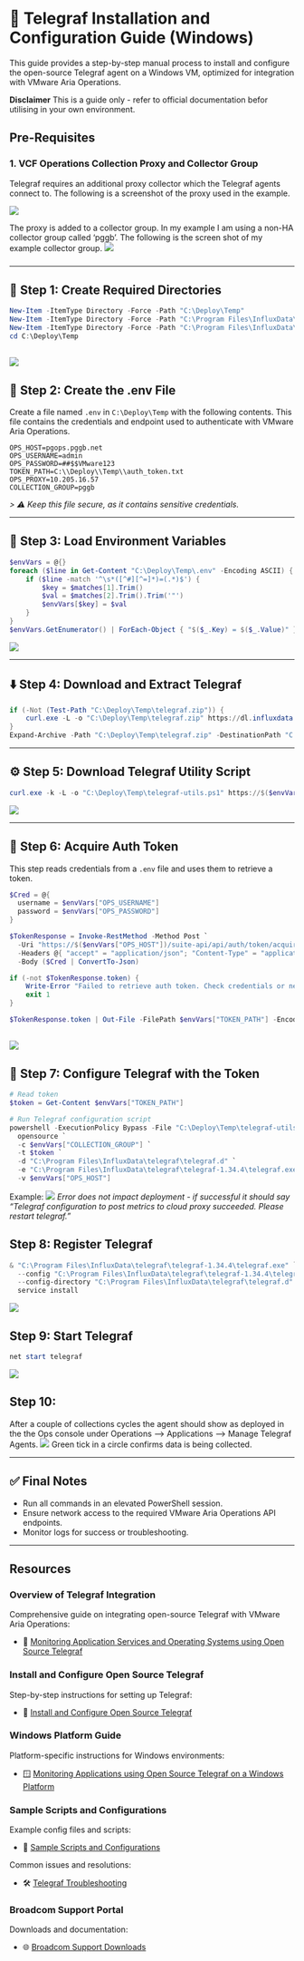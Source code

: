 # 🧰 Telegraf Installation and Configuration Guide (Windows)

This guide provides a step-by-step manual process to install and configure the open-source Telegraf agent on a Windows VM, optimized for integration with VMware Aria Operations.

**Disclaimer**
This is a guide only - refer to official documentation befor utilising in your own environment.

## Pre-Requisites

### 1. VCF Operations Collection Proxy and Collector Group

Telegraf requires an additional proxy collector which the Telegraf agents connect to.  The following is a screenshot of the proxy used in the example.

![](telegraf-opensource-deployment-windows/CleanShot%202025-05-29%20at%2006.42.42@2x.png)<!-- {"width":755} -->

The proxy is added to a collector group.   In my example I am using a non-HA collector group called ‘pggb’.  The following is the screen shot of my example collector group.
![](telegraf-opensource-deployment-windows/CleanShot%202025-05-29%20at%2006.46.03@2x.png)<!-- {"width":749} -->


### 

---

## 📁 Step 1: Create Required Directories

```powershell
New-Item -ItemType Directory -Force -Path "C:\Deploy\Temp"
New-Item -ItemType Directory -Force -Path "C:\Program Files\InfluxData\telegraf"
New-Item -ItemType Directory -Force -Path "C:\Program Files\InfluxData\telegraf\telegraf.d"
cd C:\Deploy\Temp
```

![](telegraf-opensource-deployment-windows/CleanShot%202025-05-29%20at%2008.00.17@2x.png)<!-- {"width":546} -->
---

## 🧾 Step 2: Create the .env File

Create a file named `.env` in `C:\Deploy\Temp` with the following contents. This file contains the credentials and endpoint used to authenticate with VMware Aria Operations.

```env
OPS_HOST=pgops.pggb.net
OPS_USERNAME=admin
OPS_PASSWORD=##$$VMware123
TOKEN_PATH=C:\\Deploy\\Temp\\auth_token.txt
OPS_PROXY=10.205.16.57
COLLECTION_GROUP=pggb
```

*> ⚠️ Keep this file secure, as it contains sensitive credentials.*

---

## 🧬 Step 3: Load Environment Variables

```powershell
$envVars = @{}
foreach ($line in Get-Content "C:\Deploy\Temp\.env" -Encoding ASCII) {
    if ($line -match '^\s*([^#][^=]*)=(.*)$') {
        $key = $matches[1].Trim()
        $val = $matches[2].Trim().Trim('"')
        $envVars[$key] = $val
    }
}
$envVars.GetEnumerator() | ForEach-Object { "$($_.Key) = $($_.Value)" }
```

![](telegraf-opensource-deployment-windows/CleanShot%202025-05-29%20at%2008.01.37@2x.png)<!-- {"width":546} -->

---

## ⬇️ Step 4: Download and Extract Telegraf

```powershell
if (-Not (Test-Path "C:\Deploy\Temp\telegraf.zip")) {
    curl.exe -L -o "C:\Deploy\Temp\telegraf.zip" https://dl.influxdata.com/telegraf/releases/telegraf-1.34.4_windows_amd64.zip
}
Expand-Archive -Path "C:\Deploy\Temp\telegraf.zip" -DestinationPath "C:\Program Files\InfluxData\telegraf"
```

---

## ⚙️ Step 5: Download Telegraf Utility Script

```powershell
curl.exe -k -L -o "C:\Deploy\Temp\telegraf-utils.ps1" https://$($envVars["OPS_PROXY"])/downloads/salt/telegraf-utils.ps1
```

![](telegraf-opensource-deployment-windows/CleanShot%202025-05-29%20at%2007.59.06@2x.png)<!-- {"width":687} -->

---

## 🔑 Step 6: Acquire Auth Token

This step reads credentials from a `.env` file and uses them to retrieve a token.

```powershell
$Cred = @{
  username = $envVars["OPS_USERNAME"]
  password = $envVars["OPS_PASSWORD"]
}

$TokenResponse = Invoke-RestMethod -Method Post `
  -Uri "https://$($envVars["OPS_HOST"])/suite-api/api/auth/token/acquire?_no_links=true" `
  -Headers @{ "accept" = "application/json"; "Content-Type" = "application/json" } `
  -Body ($Cred | ConvertTo-Json)

if (-not $TokenResponse.token) {
    Write-Error "Failed to retrieve auth token. Check credentials or network access."
    exit 1
}

$TokenResponse.token | Out-File -FilePath $envVars["TOKEN_PATH"] -Encoding ascii
```

![](telegraf-opensource-deployment-windows/CleanShot%202025-05-29%20at%2007.55.59@2x.png)<!-- {"width":592} -->
---

## 📝 Step 7: Configure Telegraf with the Token

```powershell
# Read token
$token = Get-Content $envVars["TOKEN_PATH"]

# Run Telegraf configuration script
powershell -ExecutionPolicy Bypass -File "C:\Deploy\Temp\telegraf-utils.ps1" `
  opensource `
  -c $envVars["COLLECTION_GROUP"] `
  -t $token `
  -d "C:\Program Files\InfluxData\telegraf\telegraf.d" `
  -e "C:\Program Files\InfluxData\telegraf\telegraf-1.34.4\telegraf.exe" `
  -v $envVars["OPS_HOST"]
```

Example:
![](telegraf-opensource-deployment-windows/CleanShot%202025-05-29%20at%2007.40.57@2x.png)<!-- {"width":554} -->
*Error does not impact deployment - if successful it should say “Telegraf configuration to post metrics to cloud proxy succeeded. Please restart telegraf.”*
## Step 8: Register Telegraf

```powershell
& "C:\Program Files\InfluxData\telegraf\telegraf-1.34.4\telegraf.exe" `
  --config "C:\Program Files\InfluxData\telegraf\telegraf-1.34.4\telegraf.conf" `
  --config-directory "C:\Program Files\InfluxData\telegraf\telegraf.d" `
  service install
```

![](telegraf-opensource-deployment-windows/CleanShot%202025-05-29%20at%2007.43.06@2x.png)<!-- {"width":554} -->


## Step 9: Start Telegraf

```powershell
net start telegraf
```

![](telegraf-opensource-deployment-windows/CleanShot%202025-05-29%20at%2007.48.23@2x.png)<!-- {"width":360} -->

## Step 10:

After a couple of collections cycles the agent should show as deployed in the the Ops console under Operations —> Applications —> Manage Telegraf Agents.
![](telegraf-opensource-deployment-windows/CleanShot%202025-05-29%20at%2007.52.39@2x.png)<!-- {"width":938} -->
Green tick in a circle confirms data is being collected.

---

## ✅ Final Notes

- Run all commands in an elevated PowerShell session.
- Ensure network access to the required VMware Aria Operations API endpoints.
- Monitor logs for success or troubleshooting.

- - -
## Resources

### Overview of Telegraf Integration

Comprehensive guide on integrating open-source Telegraf with VMware Aria Operations:
- 📘 [Monitoring Application Services and Operating Systems using Open Source Telegraf](https://techdocs.broadcom.com/us/en/vmware-cis/aria/aria-operations/8-18/vmware-aria-operations-configuration-guide-8-18/connect-to-data-sources/monitoring-applications-and-os-using-open-source-telegraf.html)

### Install and Configure Open Source Telegraf

Step-by-step instructions for setting up Telegraf:
- 🔧 [Install and Configure Open Source Telegraf](https://techdocs.broadcom.com/us/en/vmware-cis/aria/aria-operations/8-18/vmware-aria-operations-configuration-guide-8-18/connect-to-data-sources/monitoring-applications-and-os-using-open-source-telegraf/monitoring-applications-using-open-source-telegraf/install-and-configure-open-source-telegraf.html)

### Windows Platform Guide

Platform-specific instructions for Windows environments:
- 🪟 [Monitoring Applications using Open Source Telegraf on a Windows Platform](https://techdocs.broadcom.com/us/en/vmware-cis/aria/aria-operations/8-18/vmware-aria-operations-configuration-guide-8-18/connect-to-data-sources/monitoring-applications-and-os-using-open-source-telegraf/monitoring-applications-using-open-source-telegraf/monitoring-applications-using-open-source-telegraf-on-a-windows-platform-saas-onprem.html)

### Sample Scripts and Configurations

Example config files and scripts:
- 💾 [Sample Scripts and Configurations](https://techdocs.broadcom.com/us/en/vmware-cis/aria/aria-operations/8-18/vmware-aria-operations-configuration-guide-8-18/connect-to-data-sources/monitoring-applications-and-os-using-open-source-telegraf/monitoring-applications-using-open-source-telegraf/sample-scripts-open-source-telegraf.html)

Common issues and resolutions:
- 🛠️ [Telegraf Troubleshooting](https://techdocs.broadcom.com/us/en/ca-enterprise-software/it-operations-management/vmware-aria-operations-for-applications/saas/telegraf_details.html)

### Broadcom Support Portal

Downloads and documentation:
- 🌐 [Broadcom Support Downloads](https://www.broadcom.com/support/download-search)


